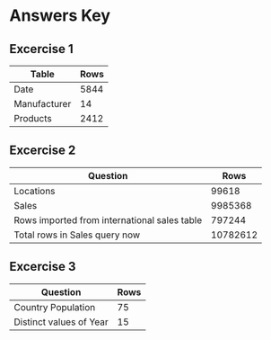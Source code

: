 # Answers Key

## Excercise 1

Table | Rows 
--- | --- 
Date | 5844
Manufacturer | 14
Products | 2412


## Excercise 2

Question | Rows 
--- | --- 
Locations | 99618
Sales | 9985368
Rows imported from international sales table | 797244
Total rows in Sales query now | 10782612


## Excercise 3

Question | Rows 
--- | --- 
Country Population | 75
Distinct values of Year | 15
